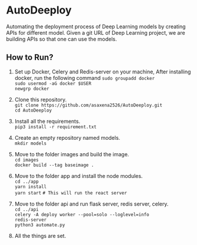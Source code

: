 # AutoDeeploy

Automating the deployment process of Deep Learning models by creating APIs for different model. Given a git URL of Deep Learning project, we are building APIs so that one can use the models.

## How to Run?

1) Set up Docker, Celery and Redis-server on your machine, After installing docker, run the following command
`sudo groupadd docker`<br/>
`sudo usermod -aG docker $USER` <br/>
`newgrp docker`
2) Clone this repository.<br />
`git clone https://github.com/asaxena2526/AutoDeeploy.git`<br />
`cd AutoDeeploy`
3) Install all the requirements.<br />
`pip3 install -r requirement.txt`
4) Create an empty repository named models.<br />
`mkdir models`
5) Move to the folder images and build the image.<br />
`cd images`<br />
`docker build --tag baseimage .`
6) Move to the folder app and install the node modules.<br />
`cd ../app`<br />
`yarn install`<br />
`yarn start` `# This will run the react server`
7) Move to the folder api and run flask server, redis server, celery.<br />
`cd ../api`<br />
`celery -A deploy worker --pool=solo --loglevel=info`<br />
`redis-server`<br />
`python3 automate.py`

8) All the things are set.
